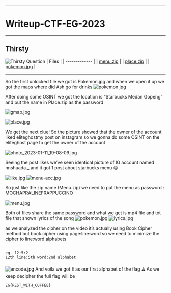 ---------------------------------------------------------------------------
# Writeup-CTF-EG-2023
---------------------------------------------------------------------------

## Thirsty
![Thirsty Question](https://github.com/anwar3107/Writeup-CTF-EG-2023/blob/main/thirsty/ques.png)
| Files         |
| ------------- |
| [menu.zip](https://github.com/anwar3107/Writeup-CTF-EG-2023/blob/main/thirsty/Menu.zip)      |
| [place.zip](https://github.com/anwar3107/Writeup-CTF-EG-2023/blob/main/thirsty/Place.zip)      |
| [pokemon.jpg](https://github.com/anwar3107/Writeup-CTF-EG-2023/blob/main/thirsty/pokemon.png)      |

---------------------------------------------------------------------------

So the first unlocked file we got is Pokemon.jpg and when we open it up we got the maps where did Ash go for drinks
![pokemon.jpg](https://github.com/anwar3107/Writeup-CTF-EG-2023/blob/main/thirsty/pokemon.jpg)      

After doing some OSINT we got the location is “Starbucks Medan Gopeng” and put the name in Place.zip as the password

![gmap.jpg](https://github.com/anwar3107/Writeup-CTF-EG-2023/blob/main/thirsty/gmap.png)

![place.jpg](https://github.com/anwar3107/Writeup-CTF-EG-2023/blob/main/thirsty/place.png)  

We get the next clue! So the picture showed that the owner of the account liked eliteghostmy post on instagram so we gonna do some OSINT on the eliteghost page to get the owner of the account

![photo_2023-01-11_19-08-09.jpg](https://github.com/anwar3107/Writeup-CTF-EG-2023/blob/main/thirsty/photo_2023-01-11_19-08-09.jpg)

Seeing the post likes we’ve seen identical picture of IG account named nnshuada._ and it got 1 post about starbucks menu 😋

![like.jpg](https://github.com/anwar3107/Writeup-CTF-EG-2023/blob/main/thirsty/like.png)
![menu-acc.jpg](https://github.com/anwar3107/Writeup-CTF-EG-2023/blob/main/thirsty/menu-acc.png)

So just like the zip name (Menu.zip) we need to put the menu as password : MOCHAPRALINEFRAPPUCCINO

![menu.jpg](https://github.com/anwar3107/Writeup-CTF-EG-2023/blob/main/thirsty/menu.png)

Both of files share the same password and what we get is mp4 file and txt file that shown lyrics of the song
![pokemon.jpg](https://github.com/anwar3107/Writeup-CTF-EG-2023/blob/main/thirsty/pokemon.png)
![lyrics.jpg](https://github.com/anwar3107/Writeup-CTF-EG-2023/blob/main/thirsty/lyrics.png)

as we analyzed the cipher on the video it’s actually using Book Cipher method but book cipher using page:line:word so we need to minimize the cipher to line:word:alphabets

```

eg. 12:5:2
12th line:5th word:2nd alphabet

```
![encode.jpg](https://github.com/anwar3107/Writeup-CTF-EG-2023/blob/main/thirsty/encode.png)
And voila we got E as our first alphabet of the flag ⛳
As we keep decipher the full flag will be
```
EG{REST_WITH_COFFEE}
```

